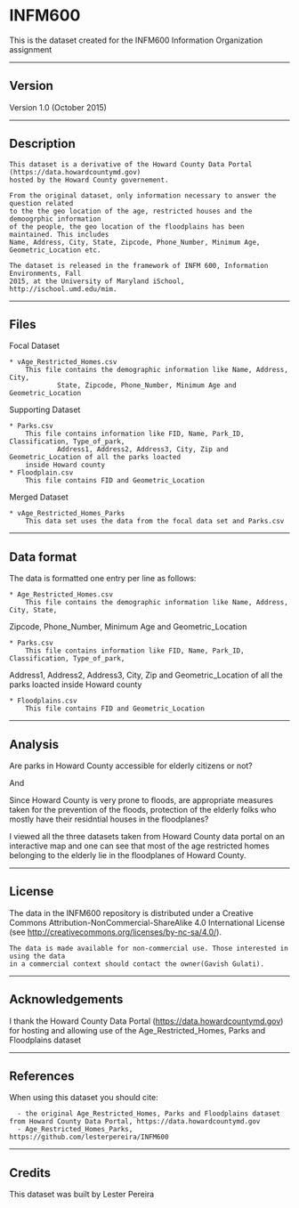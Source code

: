 # INFM600
This is the dataset created for the INFM600 Information Organization assignment

-------
Version
-------

Version 1.0 (October 2015)

-----------
Description
-----------

    This dataset is a derivative of the Howard County Data Portal (https://data.howardcountymd.gov) 
    hosted by the Howard County governement.

    From the original dataset, only information necessary to answer the question related 
    to the the geo location of the age, restricted houses and the demoogrphic information 
    of the people, the geo location of the floodplains has been maintained. This includes
    Name, Address, City, State, Zipcode, Phone_Number, Minimum Age, Geometric_Location etc.
    
    The dataset is released in the framework of INFM 600, Information Environments, Fall
    2015, at the University of Maryland iSchool, http://ischool.umd.edu/mim.
	
-----
Files
-----
Focal Dataset

	* vAge_Restricted_Homes.csv
		This file contains the demographic information like Name, Address, City, 
                State, Zipcode, Phone_Number, Minimum Age and Geometric_Location

Supporting Dataset

	* Parks.csv
		This file contains information like FID, Name, Park_ID, Classification, Type_of_park, 
                Address1, Address2, Address3, City, Zip and Geometric_Location of all the parks loacted 
		inside Howard county 																
 	* Floodplain.csv
		This file contains FID and Geometric_Location

Merged Dataset

	* vAge_Restricted_Homes_Parks
		This data set uses the data from the focal data set and Parks.csv

-----------
Data format
-----------

   The data is formatted one entry per line as follows:
   
	* Age_Restricted_Homes.csv
		This file contains the demographic information like Name, Address, City, State, 
Zipcode, Phone_Number, Minimum Age and Geometric_Location
	
	* Parks.csv
		This file contains information like FID, Name, Park_ID, Classification, Type_of_park, 
Address1, Address2, Address3, City, Zip and Geometric_Location of all the parks loacted inside Howard county

 	* Floodplains.csv
		This file contains FID and Geometric_Location

-----------
Analysis
-----------
Are parks in Howard County accessible for elderly citizens or not?

And

Since Howard County is very prone to floods, are appropriate measures taken for the prevention of the floods, protection of the elderly folks who mostly have their residntial houses in the floodplanes?

I viewed all the three datasets taken from Howard County data portal on an interactive map and one can see that most of the age restricted homes belonging to the elderly lie in the floodplanes of Howard County.

------- 
License
-------
The data in the INFM600 repository is distributed under a Creative Commons Attribution-NonCommercial-ShareAlike 4.0 International License (see http://creativecommons.org/licenses/by-nc-sa/4.0/).

	The data is made available for non-commercial use. Those interested in using the data 
	in a commercial context should contact the owner(Gavish Gulati).

----------------
Acknowledgements
----------------

   I thank the Howard County Data Portal (https://data.howardcountymd.gov) 
   for hosting and allowing use of the Age_Restricted_Homes, Parks and Floodplains 
   dataset

----------
References
----------

   When using this dataset you should cite:
   
      - the original Age_Restricted_Homes, Parks and Floodplains dataset from Howard County Data Portal, https://data.howardcountymd.gov
      - Age_Restricted_Homes_Parks, https://github.com/lesterpereira/INFM600
      

-------
Credits
-------

   This dataset was built by Lester Pereira
